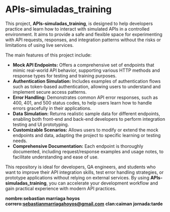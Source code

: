 # APIs-simuladas_training
This project, **APIs-simuladas_training**, is designed to help developers practice and learn how to interact with simulated APIs in a controlled environment. It aims to provide a safe and flexible space for experimenting with API requests, responses, and integration patterns without the risks or limitations of using live services.

The main features of this project include:

- **Mock API Endpoints:** Offers a comprehensive set of endpoints that mimic real-world API behavior, supporting various HTTP methods and response types for testing and training purposes.
- **Authentication Simulation:** Includes examples of authentication flows such as token-based authentication, allowing users to understand and implement secure access patterns.
- **Error Handling:** Demonstrates common API error responses, such as 400, 401, and 500 status codes, to help users learn how to handle errors gracefully in their applications.
- **Data Simulation:** Returns realistic sample data for different endpoints, enabling both front-end and back-end developers to perform integration testing and UI prototyping.
- **Customizable Scenarios:** Allows users to modify or extend the mock endpoints and data, adapting the project to specific learning or testing needs.
- **Comprehensive Documentation:** Each endpoint is thoroughly documented, including request/response examples and usage notes, to facilitate understanding and ease of use.

This repository is ideal for developers, QA engineers, and students who want to improve their API integration skills, test error handling strategies, or prototype applications without relying on external services. By using **APIs-simuladas_training**, you can accelerate your development workflow and gain practical experience with modern API practices.

**nombre:sebastian marriaga hoyos**
**correro:sebastianmarriagahoyos@gmail.com**
**clan:caiman**
**jornada:tarde**

